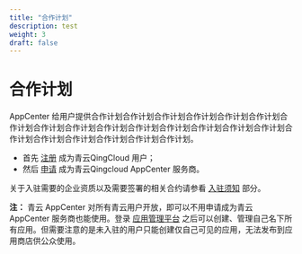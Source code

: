 ```yaml
---
title: "合作计划"
description: test
weight: 3
draft: false
---
```


# 合作计划

AppCenter 给用户提供合作计划合作计划合作计划合作计划合作计划合作计划合作计划合作计划合作计划合作计划合作计划合作计划合作计划合作计划合作计划合作计划合作计划合作计划合作计划合作计划合作计划。

- 首先 [注册](https://console.qingcloud.com/signup) 成为青云QingCloud 用户；
- 然后 [申请](https://appcenter.qingcloud.com/apply) 成为青云Qingcloud AppCenter 服务商。

关于入驻需要的企业资质以及需要签署的相关合约请参看 [入驻须知](../business-process/prerequisite.html) 部分。

**注：** 青云 AppCenter 对所有青云用户开放，即可以不用申请成为青云 AppCenter 服务商也能使用。登录 [应用管理平台](https://appcenter.qingcloud.com/developer) 之后可以创建、管理自己名下所有应用。但需要注意的是未入驻的用户只能创建仅自己可见的应用，无法发布到应用商店供公众使用。


